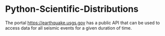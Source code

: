 # Python-Scientific-Distributions
The portal https://earthquake.usgs.gov has a public API that can be used to access data for all seismic events for a given duration of time. 

